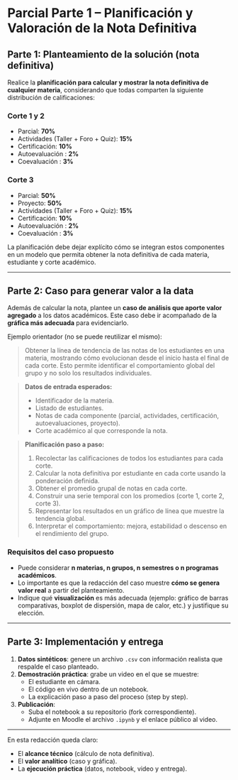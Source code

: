 # Parcial Parte 1 – Planificación y Valoración de la Nota Definitiva

## Parte 1: Planteamiento de la solución (nota definitiva)
Realice la **planificación para calcular y mostrar la nota definitiva de cualquier materia**, considerando que todas comparten la siguiente distribución de calificaciones:

### Corte 1 y 2
- Parcial: **70%**  
- Actividades (Taller + Foro + Quiz): **15%**  
- Certificación: **10%**  
- Autoevaluación : **2%**  
- Coevaluación : **3%**

### Corte 3
- Parcial: **50%**  
- Proyecto: **50%**  
- Actividades (Taller + Foro + Quiz): **15%**  
- Certificación: **10%**  
- Autoevaluación : **2%**  
- Coevaluación : **3%**

La planificación debe dejar explícito cómo se integran estos componentes en un modelo que permita obtener la nota definitiva de cada materia, estudiante y corte académico.

---

## Parte 2: Caso para generar valor a la data
Además de calcular la nota, plantee un **caso de análisis que aporte valor agregado** a los datos académicos. Este caso debe ir acompañado de la **gráfica más adecuada** para evidenciarlo.  

Ejemplo orientador (no se puede reutilizar el mismo):  
> Obtener la línea de tendencia de las notas de los estudiantes en una materia, mostrando cómo evolucionan desde el inicio hasta el final de cada corte. Esto permite identificar el comportamiento global del grupo y no solo los resultados individuales.

> **Datos de entrada esperados:**
> - Identificador de la materia.
> - Listado de estudiantes.
> - Notas de cada componente (parcial, actividades, certificación, autoevaluaciones, proyecto).
> - Corte académico al que corresponde la nota.

> **Planificación paso a paso:**
> 1. Recolectar las calificaciones de todos los estudiantes para cada corte.
> 2. Calcular la nota definitiva por estudiante en cada corte usando la ponderación definida.
> 3. Obtener el promedio grupal de notas en cada corte.
> 4. Construir una serie temporal con los promedios (corte 1, corte 2, corte 3).
> 5. Representar los resultados en un gráfico de línea que muestre la tendencia global.
> 6. Interpretar el comportamiento: mejora, estabilidad o descenso en el rendimiento del grupo.

### Requisitos del caso propuesto
- Puede considerar **n materias, n grupos, n semestres o n programas académicos**.  
- Lo importante es que la redacción del caso muestre **cómo se genera valor real** a partir del planteamiento.  
- Indique qué **visualización** es más adecuada (ejemplo: gráfico de barras comparativas, boxplot de dispersión, mapa de calor, etc.) y justifique su elección.  

---

## Parte 3: Implementación y entrega
1. **Datos sintéticos**: genere un archivo `.csv` con información realista que respalde el caso planteado.  
2. **Demostración práctica**: grabe un video en el que se muestre:  
   - El estudiante en cámara.  
   - El código en vivo dentro de un notebook.  
   - La explicación paso a paso del proceso (step by step).  
3. **Publicación**:  
   - Suba el notebook a su repositorio (fork correspondiente).  
   - Adjunte en Moodle el archivo `.ipynb` y el enlace público al video.  

---

En esta redacción queda claro:  
- El **alcance técnico** (cálculo de nota definitiva).  
- El **valor analítico** (caso y gráfica).  
- La **ejecución práctica** (datos, notebook, video y entrega).  
